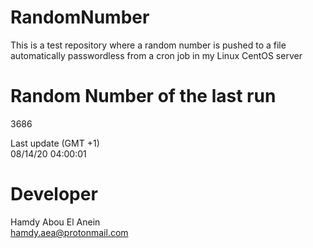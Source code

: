 # RandomNumber    
This is a test repository where a random number is pushed to a file automatically passwordless from a cron job in my Linux CentOS server    
# Random Number of the last run   
3686
      
Last update (GMT +1)    
08/14/20 04:00:01
# Developer    
Hamdy Abou El Anein   
hamdy.aea@protonmail.com
